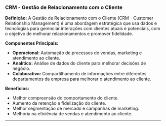 ### CRM - Gestão de Relacionamento com o Cliente

**Definição:**
A Gestão de Relacionamento com o Cliente (CRM - Customer Relationship Management) é uma abordagem estratégica que usa dados e tecnologias para gerenciar interações com clientes atuais e potenciais, com o objetivo de melhorar relacionamentos e promover fidelidade.

**Componentes Principais:**
- **Operacional:** Automação de processos de vendas, marketing e atendimento ao cliente.
- **Analítico:** Análise de dados do cliente para melhorar decisões de negócio.
- **Colaborativo:** Compartilhamento de informações entre diferentes departamentos da empresa para melhorar o atendimento ao cliente.

**Benefícios:**
- Melhor compreensão do comportamento do cliente.
- Aumento da retenção e fidelização do cliente.
- Melhor segmentação de mercado e campanhas de marketing.
- Melhoria na eficiência de vendas e atendimento ao cliente.

---
